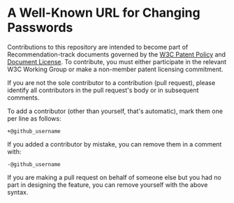 # A Well-Known URL for Changing Passwords

Contributions to this repository are intended to become part of Recommendation-track documents
governed by the [W3C Patent Policy](http://www.w3.org/Consortium/Patent-Policy-20040205/) and
[Document License](http://www.w3.org/Consortium/Legal/copyright-documents). To contribute, you must
either participate in the relevant W3C Working Group or make a non-member patent licensing
 commitment.

If you are not the sole contributor to a contribution (pull request), please identify all
contributors in the pull request's body or in subsequent comments.

 To add a contributor (other than yourself, that's automatic), mark them one per line as follows:

 ```
 +@github_username
 ```

 If you added a contributor by mistake, you can remove them in a comment with:

 ```
 -@github_username
 ```

 If you are making a pull request on behalf of someone else but you had no part in designing the
 feature, you can remove yourself with the above syntax.
